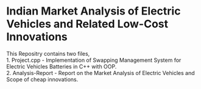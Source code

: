 # Indian Market Analysis of Electric Vehicles and Related Low-Cost Innovations  
This Repositry contains two files,  
    1. Project.cpp - Implementation of Swapping Management System for Electric Vehicles Batteries in C++ with OOP.  
    2. Analysis-Report - Report on the Market Analysis of Electric Vehicles and Scope of cheap innovations.
 
